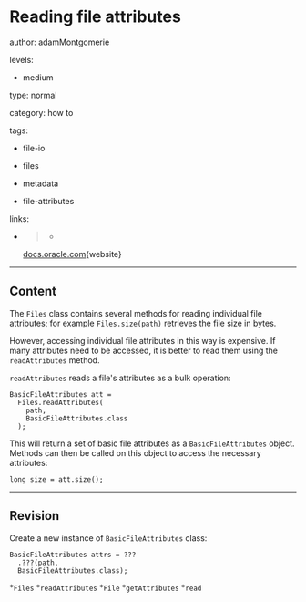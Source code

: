 # Reading file attributes
author: adamMontgomerie

levels:

  - medium

type: normal

category: how to

tags:

  - file-io

  - files

  - metadata

  - file-attributes

links:

  - >-
    [docs.oracle.com](https://docs.oracle.com/javase/tutorial/essential/io/fileAttr.html){website}

---
## Content

The `Files` class contains several methods for reading individual file attributes; for example `Files.size(path)` retrieves the file size in bytes.

However, accessing individual file attributes in this way is expensive. If many  attributes need to be accessed, it is better to read them using the `readAttributes` method.

`readAttributes` reads a file's attributes as a bulk operation:
```
BasicFileAttributes att =
  Files.readAttributes(
    path, 
    BasicFileAttributes.class
  );
```
This will return a set of basic file attributes as a `BasicFileAttributes` object. Methods can then be called on this object to access the necessary attributes:
```
long size = att.size();
```

---
## Revision

Create a new instance of `BasicFileAttributes` class:
```
BasicFileAttributes attrs = ???
  .???(path,
  BasicFileAttributes.class);
```
*`Files` 
*`readAttributes` 
*`File` 
*`getAttributes` 
*`read`